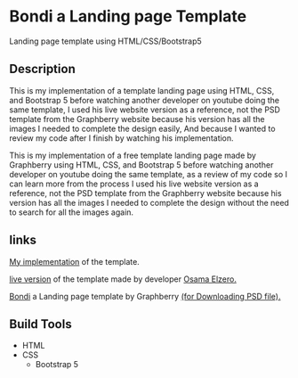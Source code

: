 # Bondi a Landing page Template

Landing page template using HTML/CSS/Bootstrap5

## Description

This is my implementation of a template landing page using HTML, CSS, and Bootstrap 5 before watching another developer on youtube doing the same template, I used his live website version as a reference, not the PSD template from the Graphberry website because his version has all the images I needed to complete the design easily, And because I wanted to review my code after I finish by watching his implementation.

This is my implementation of a free template landing page made by Graphberry using HTML, CSS, and Bootstrap 5 before watching another developer on youtube doing the same template, as a review of my code so I can learn more from the process I used his live website version as a reference, not the PSD template from the Graphberry website because his version has all the images I needed to complete the design without the need to search for all the images again.

## links

[My implementation](https://ahmedelbedfy.github.io/Bondi-landing-page-template/) of the template.

[live version](https://elzerowebschool.github.io/Bootstrap_5_Design_01_Bondi/) of the template made by developer [Osama Elzero.](https://www.youtube.com/watch?v=9mdGUKFu5OQ&list=PLDoPjvoNmBAyvm7f--dc6XqkpfDcen_vQ)

[Bondi](https://www.graphberry.com/item/bondi-psd-landing-page) a Landing page template by Graphberry [(for Downloading PSD file).](https://www.graphberry.com/products/download/bondi-psd-landing-page)

## Build Tools

- HTML
- CSS
    - Bootstrap 5
